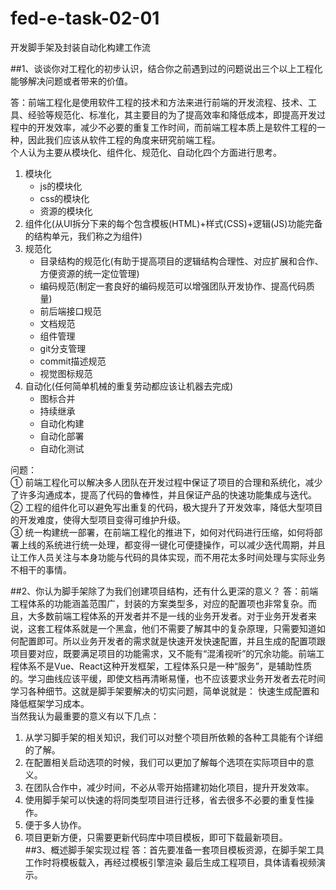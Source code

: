 # fed-e-task-02-01
开发脚手架及封装自动化构建工作流

##1、谈谈你对工程化的初步认识，结合你之前遇到过的问题说出三个以上工程化能够解决问题或者带来的价值。

答：前端工程化是使用软件工程的技术和方法来进行前端的开发流程、技术、工具、经验等规范化、标准化，其主要目的为了提高效率和降低成本，即提高开发过程中的开发效率，减少不必要的重复工作时间，而前端工程本质上是软件工程的一种，因此我们应该从软件工程的角度来研究前端工程。  
个人认为主要从模块化、组件化、规范化、自动化四个方面进行思考。
1. 模块化
    * js的模块化
    * css的模块化
    * 资源的模块化
2. 组件化(从UI拆分下来的每个包含模板(HTML)+样式(CSS)+逻辑(JS)功能完备的结构单元，我们称之为组件)    
3. 规范化  
    * 目录结构的规范化(有助于提高项目的逻辑结构合理性、对应扩展和合作、方便资源的统一定位管理)  
    * 编码规范(制定一套良好的编码规范可以增强团队开发协作、提高代码质量)
    * 前后端接口规范
    * 文档规范
    * 组件管理
    * git分支管理
    * commit描述规范
    * 视觉图标规范
4. 自动化(任何简单机械的重复劳动都应该让机器去完成)
    * 图标合并
    * 持续继承
    * 自动化构建
    * 自动化部署
    * 自动化测试
       
问题：  
① 前端工程化可以解决多人团队在开发过程中保证了项目的合理和系统化，减少了许多沟通成本，提高了代码的鲁棒性，并且保证产品的快速功能集成与迭代。  
② 工程的组件化可以避免写出重复的代码，极大提升了开发效率，降低大型项目的开发难度，使得大型项目变得可维护升级。  
③ 统一构建统一部署，在前端工程化的推进下，如何对代码进行压缩，如何将部署上线的系统进行统一处理，都变得一键化可便捷操作，可以减少迭代周期，并且让工作人员关注与本身功能与代码的具体实现，而不用花太多时间处理与实际业务不相干的事情。  

##2、你认为脚手架除了为我们创建项目结构，还有什么更深的意义？
答：前端工程体系的功能涵盖范围广，封装的方案类型多，对应的配置项也非常复杂。而且，大多数前端工程体系的开发者并不是一线的业务开发者。对于业务开发者来说，这套工程体系就是一个黑盒，他们不需要了解其中的复杂原理，只需要知道如何配置即可。所以业务开发者的需求就是快速开发快速配置，并且生成的配置项跟项目要对应，既要满足项目的功能需求，又不能有“混淆视听”的冗余功能。前端工程体系不是Vue、React这种开发框架，工程体系只是一种“服务”，是辅助性质的。学习曲线应该平缓，即使文档再清晰易懂，也不应该要求业务开发者去花时间学习各种细节。这就是脚手架要解决的切实问题，简单说就是：
快速生成配置和降低框架学习成本。  
当然我认为最重要的意义有以下几点：
1. 从学习脚手架的相关知识，我们可以对整个项目所依赖的各种工具能有个详细的了解。
2. 在配置相关启动选项的时候，我们可以更加了解每个选项在实际项目中的意义。
3. 在团队合作中，减少时间，不必从零开始搭建初始化项目，提升开发效率。
4. 使用脚手架可以快速的将同类型项目进行迁移，省去很多不必要的重复性操作。
5. 便于多人协作。
6. 项目更新方便，只需要更新代码库中项目模板，即可下载最新项目。  
##3、概述脚手架实现过程
答：首先要准备一套项目模板资源，在脚手架工具工作时将模板载入，再经过模板引擎渲染
最后生成工程项目，具体请看视频演示。




